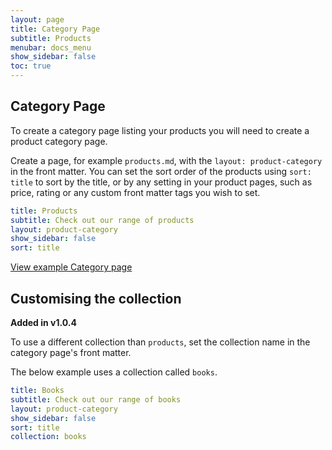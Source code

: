 ```yaml
---
layout: page
title: Category Page
subtitle: Products
menubar: docs_menu
show_sidebar: false
toc: true
---
```


## Category Page

To create a category page listing your products you will need to create a product category page. 

Create a page, for example `products.md`, with the `layout: product-category` in the front matter. You can set the sort order of the products using `sort: title` to sort by the title, or by any setting in your product pages, such as price, rating or any custom front matter tags you wish to set. 

```yaml
title: Products
subtitle: Check out our range of products
layout: product-category
show_sidebar: false
sort: title
```

[View example Category page](/products/)

## Customising the collection

**Added in v1.0.4**

To use a different collection than `products`, set the collection name in the category page's front matter. 

The below example uses a collection called `books`. 

```yaml
title: Books
subtitle: Check out our range of books
layout: product-category
show_sidebar: false
sort: title
collection: books
```